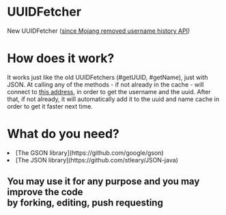 # UUIDFetcher
New UUIDFetcher ([since Mojang removed username history API](https://help.minecraft.net/hc/en-us/articles/8969841895693))

# How does it work?
It works just like the old UUIDFetchers (#getUUID, #getName), just with JSON.
At calling any of the methods - if not already in the cache - will
connect to [this address](https://api.ashcon.app/mojang/v2/user/KeineSecrets), in order to get the
username and the uuid. After that, if not already, it will automatically add it to the uuid and name cache
in order to get it faster next time.

# What do you need?
<li>[The GSON library](https://github.com/google/gson)</li>
<li>[The JSON library](https://github.com/stleary/JSON-java)</li>

## You may use it for any purpose and you may improve the code<br>by forking, editing, push requesting

